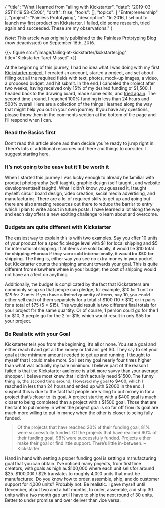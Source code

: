 {
    "title": "What I learned from Failing with Kickstarter",
    "date": "2019-03-25T11:19:53-05:00",
    "draft": false,
    "tools": [],
    "topics": [
        "Entrepreneurship"
    ],
    "project": "Painless Prototyping",
    "description": "In 2016, I set out to launch my first product on Kickstarter. I failed, did some research, tried again and succeeded. These are my observations."
}

*Note*: This article was originally published to the Painless Prototyping Blog (now deactivated) on September 18th, 2016. 

{{< figure src="/image/failing-at-kickstarter/kickstarter.jpg" title="Kickstarter Taret Missed" >}}

At the beginning of this journey, I had no idea what I was doing with my first [Kickstarter project](http://kck.st/2a8ZoUL). I created an account, started a project, and set about filling out all the required fields with text, photos, mock-up images, a video, a proposed budget, and hit submit. In the end, I canceled the project after two weeks, having received only 15% of my desired funding of $1,500. I headed back to the drawing board, made some edits, and [tried again](https://www.kickstarter.com/projects/267560573/button-board-prototyping-electronics-the-painless). The second time around, I reached 100% funding in less than 24 hours and 500% overall. Here are a collection of the things I learned along the way that might help you out in your own journey. If you have any questions, please throw them in the comments section at the bottom of the page and I’ll respond when I can.

### Read the Basics first

Don’t read this article alone and then decide you’re ready to jump right in. There’s lots of additional resources out there and things to consider. I suggest starting [here](https://help.kickstarter.com/hc/en-us/categories/115000492154-Creator-questions).

### It’s not going to be easy but it’ll be worth it

When I started this journey I was lucky enough to already be familiar with product photography (self taught), graphic design (self taught), and website development(self taught). What I didn’t know, you guessed it, I taught myself: circuit board design, video creation, social media advertising, and manufacturing. There are a lot of required skills to get up and going but there are also amazing resources out there to reduce the barrier to entry which I plan to write about in future posts. I have learned a lot along the way and each day offers a new exciting challenge to learn about and overcome.

### Budgets are quite different with Kickstarter

The easiest way to explain this is with two examples. Say you offer 10 units of your product for a specific pledge level with $1 for local shipping and $5 for international shipping. If all items are sold locally, it would be $10 total for shipping whereas if they were sold internationally, it would be $50 for shipping. The thing is, either way you see no extra money in your pocket but Kickstarter counts the shipping amount towards your goal. This is quite different from elsewhere where in your budget, the cost of shipping would not have an affect on anything.

Additionally, the budget is complicated by the fact that Kickstarters are commonly setup so that people can pledge, for example, $10 for 1 unit or $15 for 2 units. If you have a limited quantity of items, say 10, you could either sell each of them separately for a total of $100 (10 * $10) or in pairs for a total of $75 (5 * $15). This would result in two different final totals for your project for the same quantity. Or of course, 1 person could go for the 1 for $10, 3 people go for the 2 for $15, which would result in only $55 for your project.

### Be Realistic with your Goal

Kickstarter tells you from the beginning, it’s all or none. You set a goal and either reach it and get all the money or fail and get $0. They say to set your goal at the minimum amount needed to get up and running. I thought to myself that I could make more. So I set my goal nearly four times higher than what was actually my bare minimum. I believe part of the reason I failed is that the Kickstarter audience is a bit more savvy than your average shopper. I believe most knew that I didn’t actually need $1500. The funny thing is, the second time around, I lowered my goal to $400, which I reached in less than 24 hours and ended up with $2000 in the end. I suspect this is due to the fact that people are willing to put money in for a project that’s closer to its goal. A project starting with a $400 goal is much closer to being completed than a project with a $1500 goal. Those that are hesitant to put money in when the project goal is so far off from its goal are much more willing to put in money when the other is closer to being fully funded.

> Of the projects that have reached 20% of their funding goal, 81% were successfully funded. Of the projects that have reached 60% of their funding goal, 98% were successfully funded. Projects either make their goal or find little support. There’s little in-between. – Kickstarter

Hand in hand with setting a proper funding goal is setting a manufacturing goal that you can obtain. I’ve noticed many projects, from first time creators, with goals as high as $100,000 where each unit sells for around $25. $100,000 / $25 translates to roughly 4,000 units that must be manufactured. Do you know how to order, assemble, ship, and do customer support for 4,000 units? Probably not. Be realistic. I gave myself until December, about two and a half months, to order, assemble, and ship 30 units with a two month gap until I have to ship the next round of 30 units. Better to under promise and over deliver than vice versa.

